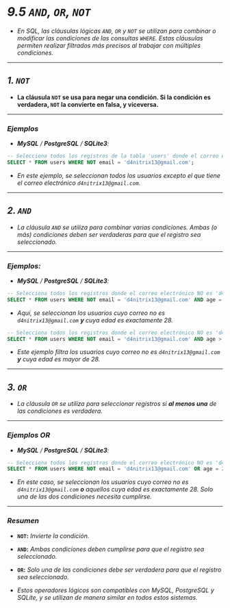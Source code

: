 <!-- Autor: Daniel Benjamin Perez Morales -->
<!-- GitHub: https://github.com/DanielPerezMoralesDev13 -->
<!-- Correo electrónico: danielperezdev@proton.me -->

# ***9.5 `AND`, `OR`, `NOT`***

- *En SQL, las cláusulas lógicas `AND`, `OR` y `NOT` se utilizan para combinar o modificar las condiciones de las consultas `WHERE`. Estas cláusulas permiten realizar filtrados más precisos al trabajar con múltiples condiciones.*

---

## ***1. `NOT`***

- **La cláusula `NOT` se usa para negar una condición. Si la condición es verdadera, `NOT` la convierte en falsa, y viceversa.**

---

### ***Ejemplos***

- ***MySQL** / **PostgreSQL** / **SQLite3**:*

```sql
-- Selecciona todos los registros de la tabla 'users' donde el correo electrónico NO es 'd4nitrix13@gmail.com'.
SELECT * FROM users WHERE NOT email = 'd4nitrix13@gmail.com';
```

- *En este ejemplo, se seleccionan todos los usuarios excepto el que tiene el correo electrónico `d4nitrix13@gmail.com`.*

---

## ***2. `AND`***

- *La cláusula `AND` se utiliza para combinar varias condiciones. Ambas (o más) condiciones deben ser verdaderas para que el registro sea seleccionado.*

---

### ***Ejemplos:***

- ***MySQL** / **PostgreSQL** / **SQLite3**:*

```sql
-- Selecciona todos los registros donde el correo electrónico NO es 'd4nitrix13@gmail.com' y la edad es igual a 28.
SELECT * FROM users WHERE NOT email = 'd4nitrix13@gmail.com' AND age = 28;
```

- *Aquí, se seleccionan los usuarios cuyo correo no es `d4nitrix13@gmail.com` **y** cuya edad es exactamente 28.*

```sql
-- Selecciona todos los registros donde el correo electrónico NO es 'd4nitrix13@gmail.com' y la edad es mayor que 28.
SELECT * FROM users WHERE NOT email = 'd4nitrix13@gmail.com' AND age > 28;
```

- *Este ejemplo filtra los usuarios cuyo correo no es `d4nitrix13@gmail.com` **y** cuya edad es mayor de 28.*

---

## ***3. `OR`***

- *La cláusula `OR` se utiliza para seleccionar registros si **al menos una** de las condiciones es verdadera.*

---

### ***Ejemplos OR***

- ***MySQL** / **PostgreSQL** / **SQLite3**:*

```sql
-- Selecciona todos los registros donde el correo electrónico NO es 'd4nitrix13@gmail.com' O la edad es igual a 28.
SELECT * FROM users WHERE NOT email = 'd4nitrix13@gmail.com' OR age = 28;
```

- *En este caso, se seleccionan los usuarios cuyo correo no es `d4nitrix13@gmail.com` **o** aquellos cuya edad es exactamente 28. Solo una de las dos condiciones necesita cumplirse.*

---

### ***Resumen***

- **`NOT`:** *Invierte la condición.*
- **`AND`:** *Ambas condiciones deben cumplirse para que el registro sea seleccionado.*
- **`OR`:** *Solo una de las condiciones debe ser verdadera para que el registro sea seleccionado.*

- *Estos operadores lógicos son compatibles con MySQL, PostgreSQL y SQLite, y se utilizan de manera similar en todos estos sistemas.*
